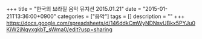 +++
title = "한국의 브라질 음악 뮤지션 2015.01.21"
date = "2015-01-21T13:36:00+0900"
categories = ["음악"]
tags = []
description = ""
+++
<span class="copyright_entry" style="display:block;" title="한국의 브라질 음악 뮤지션 2015.01.21@@**@@http://shed.egloos.com/4065044"></span>https://docs.google.com/spreadsheets/d/146ddkCmWyNDNsvUBkx5PYJu0KiW2jNqyxgkbT_sWma0/edit?usp=sharing 
<!--
       <rdf:RDF xmlns:rdf="http://www.w3.org/1999/02/22-rdf-syntax-ns#"
		    xmlns:dc="http://purl.org/dc/elements/1.1/"
		    xmlns:trackback="http://madskills.com/public/xml/rss/module/trackback/">
       <rdf:Description
	        rdf:about="http://shed.egloos.com/4065044"
	        dc:identifier="http://shed.egloos.com/4065044"
	        dc:title="한국의 브라질 음악 뮤지션 2015.01.21"
	        trackback:ping="http://shed.egloos.com/tb/4065044"/>
       </rdf:RDF>
       -->

<ul></ul>